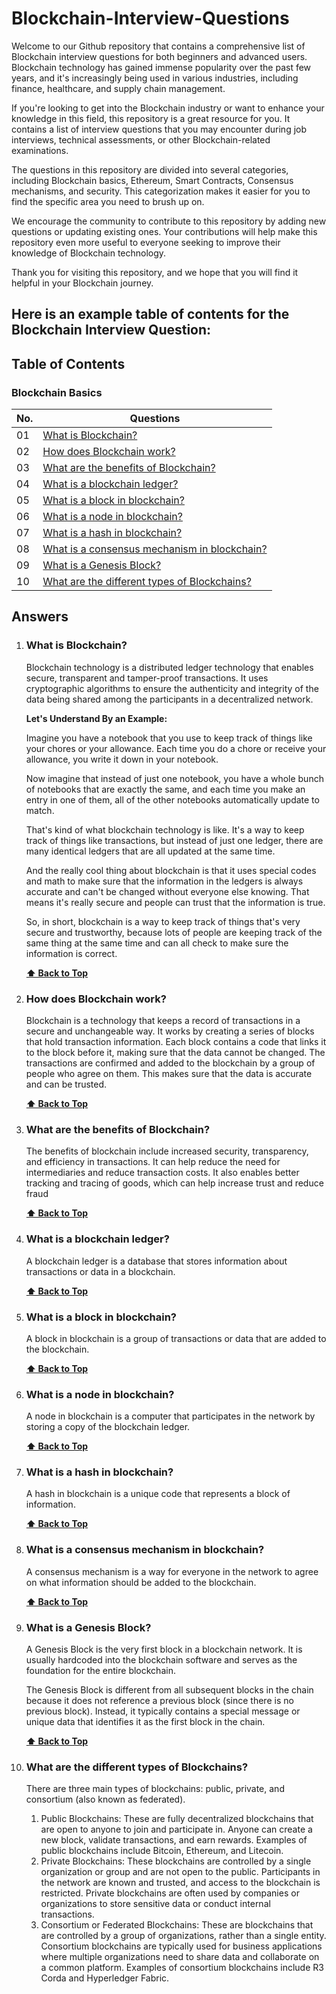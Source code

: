 # Blockchain-Interview-Questions

Welcome to our Github repository that contains a comprehensive list of Blockchain interview questions for both beginners and advanced users. Blockchain technology has gained immense popularity over the past few years, and it's increasingly being used in various industries, including finance, healthcare, and supply chain management.

If you're looking to get into the Blockchain industry or want to enhance your knowledge in this field, this repository is a great resource for you. It contains a list of interview questions that you may encounter during job interviews, technical assessments, or other Blockchain-related examinations.

The questions in this repository are divided into several categories, including Blockchain basics, Ethereum, Smart Contracts, Consensus mechanisms, and security. This categorization makes it easier for you to find the specific area you need to brush up on.

We encourage the community to contribute to this repository by adding new questions or updating existing ones. Your contributions will help make this repository even more useful to everyone seeking to improve their knowledge of Blockchain technology.

Thank you for visiting this repository, and we hope that you will find it helpful in your Blockchain journey.

## Here is an example table of contents for the Blockchain Interview Question:


## Table of Contents

### Blockchain Basics
| No. | Questions |
| ---- | ----------- |
| 01 | [What is Blockchain?](#what-is-blockchain) |
| 02 | [How does Blockchain work?](#how-does-blockchain-work) |
| 03 | [What are the benefits of Blockchain?](#what-are-the-benefits-of-blockchain) |
| 04| [What is a blockchain ledger?](#What-is-a-blockchain-ledger) |
| 05| [What is a block in blockchain?](#What-is-a-block-in-blockchain) |
| 06| [What is a node in blockchain?](#What-is-a-node-in-blockchain) |
| 07| [What is a hash in blockchain?](#What-is-a-hash-in-blockchain) |
| 08| [What is a consensus mechanism in blockchain?](#What-is-a-consensus-mechanism-in-blockchain?) |
| 09| [What is a Genesis Block?](#What-is-a-genesis-block) |
| 10| [What are the different types of Blockchains?](#what-are-the-different-types-of-blockchain) |




## Answers

1. ### What is Blockchain?
    Blockchain technology is a distributed ledger technology that enables secure, transparent and tamper-proof transactions. It uses cryptographic algorithms to ensure the authenticity and integrity of the data being shared among the participants in a decentralized network.

    **Let's Understand By an Example:**

    Imagine you have a notebook that you use to keep track of things like your chores or your allowance. Each time you do a chore or receive your allowance, you write it down in your notebook.

    Now imagine that instead of just one notebook, you have a whole bunch of notebooks that are exactly the same, and each time you make an entry in one of them, all of the other notebooks automatically update to match.

    That's kind of what blockchain technology is like. It's a way to keep track of things like transactions, but instead of just one ledger, there are many identical ledgers that are all updated at the same time.

    And the really cool thing about blockchain is that it uses special codes and math to make sure that the information in the ledgers is always accurate and can't be changed without everyone else knowing. That means it's really secure and people can trust that the information is true.

    So, in short, blockchain is a way to keep track of things that's very secure and trustworthy, because lots of people are keeping track of the same thing at the same time and can all check to make sure the information is correct.

   **[⬆ Back to Top](#table-of-contents)**

2. ### How does Blockchain work?
   Blockchain is a technology that keeps a record of transactions in a secure and unchangeable way. It works by creating a series of blocks that hold transaction information. Each block contains a code that links it to the block before it, making sure that the data cannot be changed. The transactions are confirmed and added to the blockchain by a group of people who agree on them. This makes sure that the data is accurate and can be trusted.

   **[⬆ Back to Top](#table-of-contents)**

3. ### What are the benefits of Blockchain?
   The benefits of blockchain include increased security, transparency, and efficiency in transactions. It can help reduce the need for intermediaries and reduce transaction costs. It also enables better tracking and tracing of goods, which can help increase trust and reduce fraud

   **[⬆ Back to Top](#table-of-contents)**

4. ### What is a blockchain ledger?
   A blockchain ledger is a database that stores information about transactions or data in a blockchain.

   **[⬆ Back to Top](#table-of-contents)**

5. ### What is a block in blockchain?
   A block in blockchain is a group of transactions or data that are added to the blockchain.

   **[⬆ Back to Top](#table-of-contents)**

6. ### What is a node in blockchain?
   A node in blockchain is a computer that participates in the network by storing a copy of the blockchain ledger.

   **[⬆ Back to Top](#table-of-contents)**

7. ### What is a hash in blockchain?
   A hash in blockchain is a unique code that represents a block of information.

   **[⬆ Back to Top](#table-of-contents)**

8. ### What is a consensus mechanism in blockchain?
   A consensus mechanism is a way for everyone in the network to agree on what information should be added to the blockchain.

    **[⬆ Back to Top](#table-of-contents)**

9. ### What is a Genesis Block?
    A Genesis Block is the very first block in a blockchain network. It is usually hardcoded into the blockchain software and serves as the foundation for the entire blockchain.

    The Genesis Block is different from all subsequent blocks in the chain because it does not reference a previous block (since there is no previous block). Instead, it typically contains a special message or unique data that identifies it as the first block in the chain.

   **[⬆ Back to Top](#table-of-contents)**

10. ### What are the different types of Blockchains?
      There are three main types of blockchains: public, private, and consortium (also known as federated).

     1. Public Blockchains: These are fully decentralized blockchains that are open to anyone to join and participate in. Anyone can create a new block, validate transactions, and earn rewards. Examples of public blockchains include Bitcoin, Ethereum, and Litecoin.
     2. Private Blockchains: These blockchains are controlled by a single organization or group and are not open to the public. Participants in the network are known and trusted, and access to the blockchain is restricted. Private blockchains are often used by companies or organizations to store sensitive data or conduct internal transactions.
     3. Consortium or Federated Blockchains: These are blockchains that are controlled by a group of organizations, rather than a single entity. Consortium blockchains are typically used for business applications where multiple organizations need to share data and collaborate on a common platform. Examples of consortium blockchains include R3 Corda and Hyperledger Fabric.
